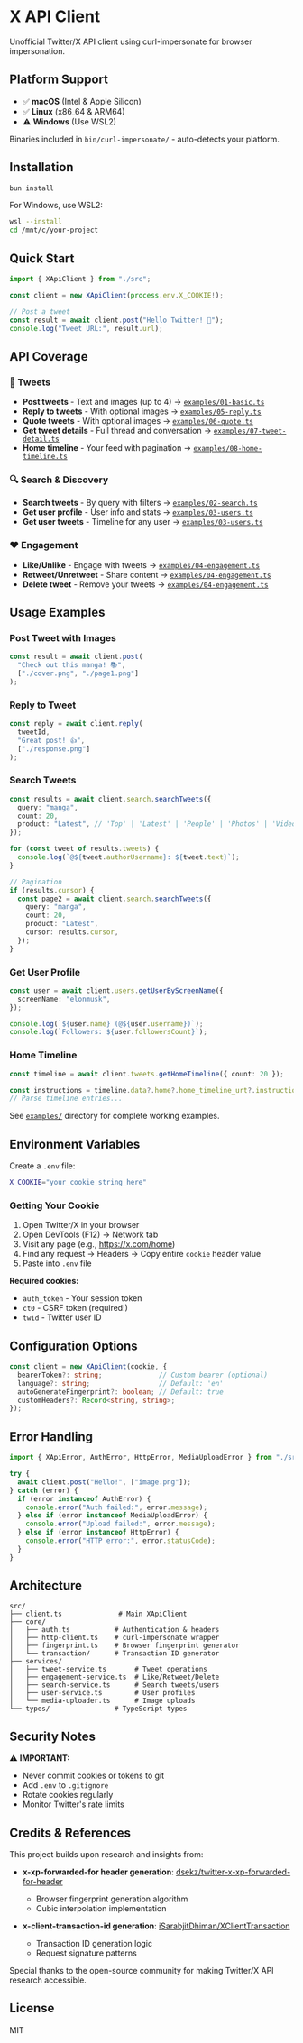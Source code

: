 # X API Client

Unofficial Twitter/X API client using curl-impersonate for browser impersonation.

## Platform Support

- ✅ **macOS** (Intel & Apple Silicon)
- ✅ **Linux** (x86_64 & ARM64)
- ⚠️ **Windows** (Use WSL2)

Binaries included in `bin/curl-impersonate/` - auto-detects your platform.

## Installation

```bash
bun install
```

For Windows, use WSL2:
```bash
wsl --install
cd /mnt/c/your-project
```

## Quick Start

```typescript
import { XApiClient } from "./src";

const client = new XApiClient(process.env.X_COOKIE!);

// Post a tweet
const result = await client.post("Hello Twitter! 🚀");
console.log("Tweet URL:", result.url);
```

## API Coverage

### 📝 Tweets
- **Post tweets** - Text and images (up to 4) → [`examples/01-basic.ts`](./examples/01-basic.ts)
- **Reply to tweets** - With optional images → [`examples/05-reply.ts`](./examples/05-reply.ts)
- **Quote tweets** - With optional images → [`examples/06-quote.ts`](./examples/06-quote.ts)
- **Get tweet details** - Full thread and conversation → [`examples/07-tweet-detail.ts`](./examples/07-tweet-detail.ts)
- **Home timeline** - Your feed with pagination → [`examples/08-home-timeline.ts`](./examples/08-home-timeline.ts)

### 🔍 Search & Discovery
- **Search tweets** - By query with filters → [`examples/02-search.ts`](./examples/02-search.ts)
- **Get user profile** - User info and stats → [`examples/03-users.ts`](./examples/03-users.ts)
- **Get user tweets** - Timeline for any user → [`examples/03-users.ts`](./examples/03-users.ts)

### ❤️ Engagement
- **Like/Unlike** - Engage with tweets → [`examples/04-engagement.ts`](./examples/04-engagement.ts)
- **Retweet/Unretweet** - Share content → [`examples/04-engagement.ts`](./examples/04-engagement.ts)
- **Delete tweet** - Remove your tweets → [`examples/04-engagement.ts`](./examples/04-engagement.ts)

## Usage Examples

### Post Tweet with Images

```typescript
const result = await client.post(
  "Check out this manga! 📚",
  ["./cover.png", "./page1.png"]
);
```

### Reply to Tweet

```typescript
const reply = await client.reply(
  tweetId,
  "Great post! 👍",
  ["./response.png"]
);
```

### Search Tweets

```typescript
const results = await client.search.searchTweets({
  query: "manga",
  count: 20,
  product: "Latest", // 'Top' | 'Latest' | 'People' | 'Photos' | 'Videos'
});

for (const tweet of results.tweets) {
  console.log(`@${tweet.authorUsername}: ${tweet.text}`);
}

// Pagination
if (results.cursor) {
  const page2 = await client.search.searchTweets({
    query: "manga",
    count: 20,
    product: "Latest",
    cursor: results.cursor,
  });
}
```

### Get User Profile

```typescript
const user = await client.users.getUserByScreenName({
  screenName: "elonmusk",
});

console.log(`${user.name} (@${user.username})`);
console.log(`Followers: ${user.followersCount}`);
```

### Home Timeline

```typescript
const timeline = await client.tweets.getHomeTimeline({ count: 20 });

const instructions = timeline.data?.home?.home_timeline_urt?.instructions || [];
// Parse timeline entries...
```

See [`examples/`](./examples/) directory for complete working examples.

## Environment Variables

Create a `.env` file:

```bash
X_COOKIE="your_cookie_string_here"
```

### Getting Your Cookie

1. Open Twitter/X in your browser
2. Open DevTools (F12) → Network tab
3. Visit any page (e.g., https://x.com/home)
4. Find any request → Headers → Copy entire `cookie` header value
5. Paste into `.env` file

**Required cookies:**
- `auth_token` - Your session token
- `ct0` - CSRF token (required!)
- `twid` - Twitter user ID

## Configuration Options

```typescript
const client = new XApiClient(cookie, {
  bearerToken?: string;              // Custom bearer (optional)
  language?: string;                 // Default: 'en'
  autoGenerateFingerprint?: boolean; // Default: true
  customHeaders?: Record<string, string>;
});
```

## Error Handling

```typescript
import { XApiError, AuthError, HttpError, MediaUploadError } from "./src";

try {
  await client.post("Hello!", ["image.png"]);
} catch (error) {
  if (error instanceof AuthError) {
    console.error("Auth failed:", error.message);
  } else if (error instanceof MediaUploadError) {
    console.error("Upload failed:", error.message);
  } else if (error instanceof HttpError) {
    console.error("HTTP error:", error.statusCode);
  }
}
```

## Architecture

```
src/
├── client.ts              # Main XApiClient
├── core/
│   ├── auth.ts           # Authentication & headers
│   ├── http-client.ts    # curl-impersonate wrapper
│   ├── fingerprint.ts    # Browser fingerprint generator
│   └── transaction/      # Transaction ID generator
├── services/
│   ├── tweet-service.ts       # Tweet operations
│   ├── engagement-service.ts  # Like/Retweet/Delete
│   ├── search-service.ts      # Search tweets/users
│   ├── user-service.ts        # User profiles
│   └── media-uploader.ts      # Image uploads
└── types/                # TypeScript types
```

## Security Notes

⚠️ **IMPORTANT:**
- Never commit cookies or tokens to git
- Add `.env` to `.gitignore`
- Rotate cookies regularly
- Monitor Twitter's rate limits

## Credits & References

This project builds upon research and insights from:

- **x-xp-forwarded-for header generation**: [dsekz/twitter-x-xp-forwarded-for-header](https://github.com/dsekz/twitter-x-xp-forwarded-for-header)
  - Browser fingerprint generation algorithm
  - Cubic interpolation implementation

- **x-client-transaction-id generation**: [iSarabjitDhiman/XClientTransaction](https://github.com/iSarabjitDhiman/XClientTransaction)
  - Transaction ID generation logic
  - Request signature patterns

Special thanks to the open-source community for making Twitter/X API research accessible.

## License

MIT
